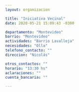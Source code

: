 ```yaml
---
layout: organizacion

title: "Iniciativa Vecinal"
date: 2020-05-21 15:09:43 -0300

departamento: "Montevideo"
barrio: "Montevideo"
actividades: "Barrio Lavalleja"
necesidades: "Olla"
telefono_contacto: ""
direccion: "Nicolás"

otros_contactos: ""
horario: "13:30 hs"
aclaraciones: ""
cuenta_bancaria: ""

---
```

